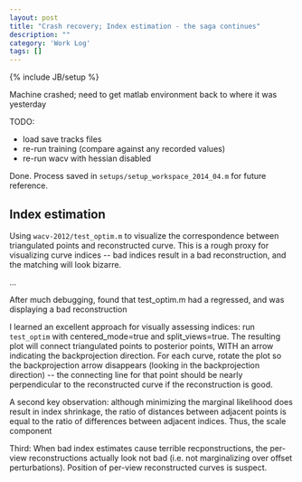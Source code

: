 ```yaml
---
layout: post
title: "Crash recovery; Index estimation - the saga continues"
description: ""
category: 'Work Log'
tags: []
---
```

{% include JB/setup %}

Machine crashed; need to get matlab environment back to where it was yesterday

TODO:

* load save tracks files
* re-run training (compare against any recorded values)
* re-run wacv with hessian disabled

Done.  Process saved in `setups/setup_workspace_2014_04.m` for future reference.

Index estimation
-----------------

Using `wacv-2012/test_optim.m` to visualize the correspondence between triangulated points and reconstructed curve.  This is a rough proxy for visualizing curve indices -- bad indices result in a bad reconstruction, and the matching will look bizarre.  

...

After much debugging, found that test_optim.m had a regressed, and was displaying a bad reconstruction

I learned an excellent approach for visually assessing indices: run `test_optim` with centered_mode=true and split_views=true.  The resulting plot will connect triangulated points to posterior points, WITH an arrow indicating the backprojection direction.  For each curve, rotate the plot so the backprojection arrow disappears (looking in the backprojection direction) -- the connecting line for that point should be nearly perpendicular to the reconstructed curve if the reconstruction is good.

A second key observation: although minimizing the marginal likelihood does result in index shrinkage, the ratio of distances between adjacent points is equal to the ratio of differences between adjacent indices.  Thus, the scale component

Third:  When bad index estimates cause terrible recponstructions, the per-view reconstructions actually look not bad (i.e. not marginalizing over offset perturbations).  Position of per-view reconstructed curves is suspect.
